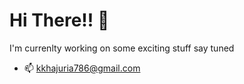 # Hi There!! :wave:

I'm currenlty working on some exciting stuff say tuned

- :mailbox: kkhajuria786@gmail.com
